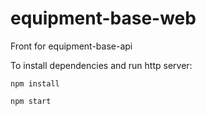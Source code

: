 equipment-base-web
==================

Front for equipment-base-api

To install dependencies and run http server:

`npm install`

`npm start`
